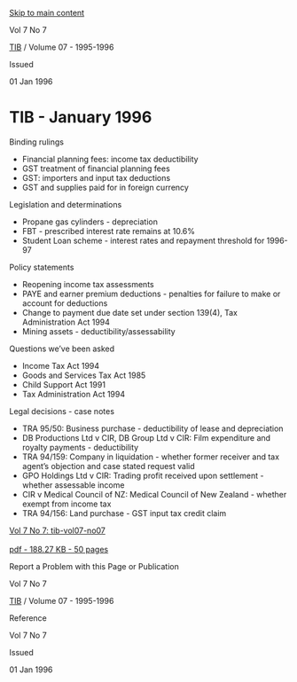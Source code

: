 [Skip to main content](#main-content-tt)

Vol 7 No 7

[TIB](/publications#f-ttTypeFacet=TIB%7CVolume%2034%20-%202022,TIB%7CVolume%2033%20-%202021,TIB%7CVolume%2032%20-%202020,TIB%7CVolume%2031%20-%202019,TIB%7CVolume%2030%20-%202018,TIB%7CVolume%2029%20-%202017,TIB%7CVolume%2028%20-%202016,TIB%7CVolume%2027%20-%202015,TIB%7CVolume%2026%20-%202014,TIB%7CVolume%2025%20-%202013,TIB%7CVolume%2024%20-%202012,TIB%7CVolume%2023%20-%202011,TIB%7CVolume%2022%20-%202010,TIB%7CVolume%2021%20-%202009,TIB%7CVolume%2020%20-%202008,TIB%7CVolume%2019%20-%202007,TIB%7CVolume%2018%20-%202006,TIB%7CVolume%2017%20-%202005,TIB%7CVolume%2016%20-%202004,TIB%7CVolume%2015%20-%202003,TIB%7CVolume%2014%20-%202002,TIB%7CVolume%2013%20-%202001,TIB%7CVolume%2012%20-%202000,TIB%7CVolume%2011%20-%201999,TIB%7CVolume%2010%20-%201998,TIB%7CVolume%2009%20-%201997,TIB%7CVolume%2008%20-%201996,TIB%7CVolume%2007%20-%201995-1996,TIB%7CVolume%2006%20-%201994-1995,TIB%7CVolume%2005%20-%201993-1994,TIB%7CVolume%2004%20-%201992-1993,TIB%7CVolume%2003%20-%201991-1992,TIB%7CVolume%2002%20-%201990-1991,TIB%7CVolume%2001%20-%201989-1990,TIB%7CVolume%2036%20-%202024,TIB%7CVolume%2035%20-%202023&sort=%40irscttissuedatetime%20descending&numberOfResults=25)
 / Volume 07 - 1995-1996

Issued

01 Jan 1996

TIB - January 1996
==================

Binding rulings

*   Financial planning fees: income tax deductibility
*   GST treatment of financial planning fees
*   GST: importers and input tax deductions
*   GST and supplies paid for in foreign currency

Legislation and determinations

*   Propane gas cylinders - depreciation
*   FBT - prescribed interest rate remains at 10.6%
*   Student Loan scheme - interest rates and repayment threshold for 1996-97

Policy statements

*   Reopening income tax assessments
*   PAYE and earner premium deductions - penalties for failure to make or account for deductions
*   Change to payment due date set under section 139(4), Tax Administration Act 1994
*   Mining assets - deductibility/assessability

Questions we’ve been asked

*   Income Tax Act 1994 
*   Goods and Services Tax Act 1985 
*   Child Support Act 1991 
*   Tax Administration Act 1994 

Legal decisions - case notes

*   TRA 95/50: Business purchase - deductibility of lease and depreciation
*   DB Productions Ltd v CIR, DB Group Ltd v CIR: Film expenditure and royalty payments - deductibility
*   TRA 94/159: Company in liquidation - whether former receiver and tax agent’s objection and case stated request valid
*   GPO Holdings Ltd v CIR: Trading profit received upon settlement - whether assessable income
*   CIR v Medical Council of NZ: Medical Council of New Zealand - whether exempt from income tax
*   TRA 94/156: Land purchase - GST input tax credit claim

[Vol 7 No 7: tib-vol07-no07\
\
pdf \- 188.27 KB \- 50 pages](/-/media/project/ir/tt/pdfs/tib/volume-07---1995-1996/tib-vol07-no07.pdf?modified=20200329214809&modified=20200329214809 "Vol 7 No 7: TIB - January 1996")

Report a Problem with this Page or Publication

Vol 7 No 7

[TIB](/publications#f-ttTypeFacet=TIB%7CVolume%2034%20-%202022,TIB%7CVolume%2033%20-%202021,TIB%7CVolume%2032%20-%202020,TIB%7CVolume%2031%20-%202019,TIB%7CVolume%2030%20-%202018,TIB%7CVolume%2029%20-%202017,TIB%7CVolume%2028%20-%202016,TIB%7CVolume%2027%20-%202015,TIB%7CVolume%2026%20-%202014,TIB%7CVolume%2025%20-%202013,TIB%7CVolume%2024%20-%202012,TIB%7CVolume%2023%20-%202011,TIB%7CVolume%2022%20-%202010,TIB%7CVolume%2021%20-%202009,TIB%7CVolume%2020%20-%202008,TIB%7CVolume%2019%20-%202007,TIB%7CVolume%2018%20-%202006,TIB%7CVolume%2017%20-%202005,TIB%7CVolume%2016%20-%202004,TIB%7CVolume%2015%20-%202003,TIB%7CVolume%2014%20-%202002,TIB%7CVolume%2013%20-%202001,TIB%7CVolume%2012%20-%202000,TIB%7CVolume%2011%20-%201999,TIB%7CVolume%2010%20-%201998,TIB%7CVolume%2009%20-%201997,TIB%7CVolume%2008%20-%201996,TIB%7CVolume%2007%20-%201995-1996,TIB%7CVolume%2006%20-%201994-1995,TIB%7CVolume%2005%20-%201993-1994,TIB%7CVolume%2004%20-%201992-1993,TIB%7CVolume%2003%20-%201991-1992,TIB%7CVolume%2002%20-%201990-1991,TIB%7CVolume%2001%20-%201989-1990,TIB%7CVolume%2036%20-%202024,TIB%7CVolume%2035%20-%202023&sort=%40irscttissuedatetime%20descending&numberOfResults=25)
 / Volume 07 - 1995-1996

Reference

Vol 7 No 7

Issued

01 Jan 1996